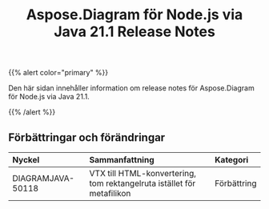 ﻿---
title: Aspose.Diagram för Node.js via Java 21.1 Release Notes
type: docs
weight: 12
url: /sv/java/aspose-diagram-for-node-js-via-java-21-1-release-notes/
---
{{% alert color="primary" %}}

Den här sidan innehåller information om release notes för Aspose.Diagram för Node.js via Java 21.1.

{{% /alert %}}
## **Förbättringar och förändringar**  ##

|**Nyckel**|**Sammanfattning**|**Kategori**|
|:- |:- |:- |
|DIAGRAMJAVA-50118|VTX till HTML-konvertering, tom rektangelruta istället för metafilikon|Förbättring|
